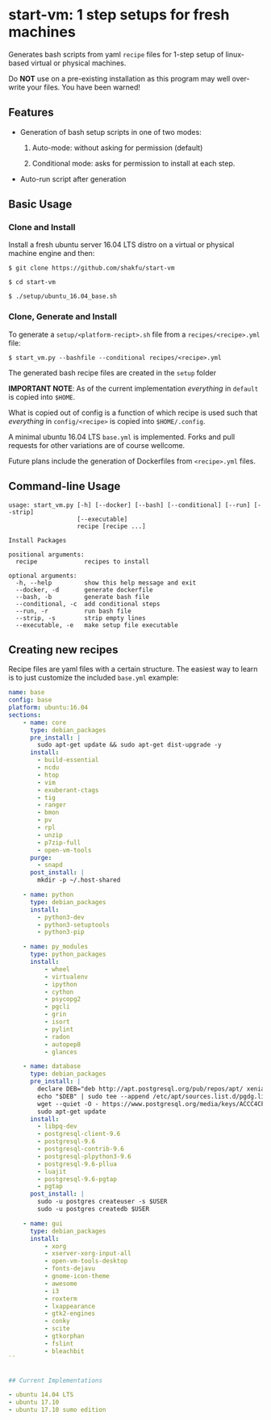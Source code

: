 # start-vm: 1 step setups for fresh machines

Generates bash scripts from yaml `recipe` files for 1-step setup of linux-based virtual or physical machines.

Do **NOT** use on a pre-existing installation as this program may well over-write your files. You have been warned!

## Features

- Generation of bash setup scripts in one of two modes:

    1. Auto-mode: without asking for permission (default)

    2. Conditional mode: asks for permission to install at each step.

- Auto-run script after generation


## Basic Usage

### Clone and Install

Install a fresh ubuntu server 16.04 LTS distro on a virtual or physical machine engine and then:

```
$ git clone https://github.com/shakfu/start-vm

$ cd start-vm

$ ./setup/ubuntu_16.04_base.sh
```

### Clone, Generate and Install

To generate a `setup/<platform-recipt>.sh` file from a `recipes/<recipe>.yml` file:

```
$ start_vm.py --bashfile --conditional recipes/<recipe>.yml
```

The generated bash recipe files are created in the `setup` folder

**IMPORTANT NOTE**: As of the current implementation *everything* in `default` is copied into `$HOME`.

What is copied out of config is a function of which recipe is used such that *everything* in `config/<recipe>` is copied into `$HOME/.config`.

A minimal ubuntu 16.04 LTS `base.yml` is implemented. Forks and pull requests for other variations are of course wellcome.

Future plans include the generation of Dockerfiles from `<recipe>.yml` files.

## Command-line Usage

```
usage: start_vm.py [-h] [--docker] [--bash] [--conditional] [--run] [--strip]
                   [--executable]
                   recipe [recipe ...]

Install Packages

positional arguments:
  recipe             recipes to install

optional arguments:
  -h, --help         show this help message and exit
  --docker, -d       generate dockerfile
  --bash, -b         generate bash file
  --conditional, -c  add conditional steps
  --run, -r          run bash file
  --strip, -s        strip empty lines
  --executable, -e   make setup file executable
```


## Creating new recipes

Recipe files are yaml files with a certain structure. The easiest way to learn is to just customize the included `base.yml` example:

```yaml
name: base
config: base
platform: ubuntu:16.04
sections:
    - name: core
      type: debian_packages
      pre_install: |
        sudo apt-get update && sudo apt-get dist-upgrade -y
      install:
        - build-essential
        - ncdu
        - htop
        - vim
        - exuberant-ctags
        - tig
        - ranger
        - bmon
        - pv
        - rpl
        - unzip
        - p7zip-full
        - open-vm-tools
      purge:
        - snapd
      post_install: |
        mkdir -p ~/.host-shared

    - name: python
      type: debian_packages
      install:
        - python3-dev
        - python3-setuptools
        - python3-pip

    - name: py_modules
      type: python_packages
      install:
          - wheel
          - virtualenv
          - ipython
          - cython
          - psycopg2
          - pgcli
          - grin
          - isort
          - pylint
          - radon
          - autopep8
          - glances

    - name: database
      type: debian_packages
      pre_install: |
        declare DEB="deb http://apt.postgresql.org/pub/repos/apt/ xenial-pgdg main"
        echo "$DEB" | sudo tee --append /etc/apt/sources.list.d/pgdg.list
        wget --quiet -O - https://www.postgresql.org/media/keys/ACCC4CF8.asc | sudo apt-key add -
        sudo apt-get update
      install:
        - libpq-dev
        - postgresql-client-9.6
        - postgresql-9.6
        - postgresql-contrib-9.6
        - postgresql-plpython3-9.6
        - postgresql-9.6-pllua
        - luajit
        - postgresql-9.6-pgtap
        - pgtap
      post_install: |
        sudo -u postgres createuser -s $USER
        sudo -u postgres createdb $USER

    - name: gui
      type: debian_packages
      install:
          - xorg
          - xserver-xorg-input-all
          - open-vm-tools-desktop
          - fonts-dejavu
          - gnome-icon-theme
          - awesome
          - i3
          - roxterm
          - lxappearance
          - gtk2-engines
          - conky
          - scite
          - gtkorphan
          - fslint
          - bleachbit
``


## Current Implementations

- ubuntu 14.04 LTS
- ubuntu 17.10
- ubuntu 17.10 sumo edition
